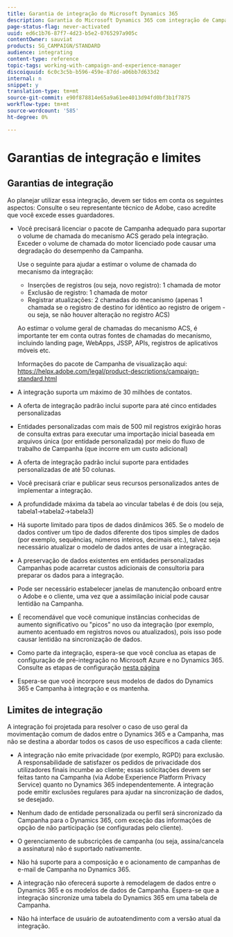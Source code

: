```yaml
---
title: Garantia de integração do Microsoft Dynamics 365
description: Garantia do Microsoft Dynamics 365 com integração de Campaign Standard
page-status-flag: never-activated
uuid: ed6c1b76-87f7-4d23-b5e2-0765297a905c
contentOwner: sauviat
products: SG_CAMPAIGN/STANDARD
audience: integrating
content-type: reference
topic-tags: working-with-campaign-and-experience-manager
discoiquuid: 6c0c3c5b-b596-459e-87dd-a06bb7d633d2
internal: n
snippet: y
translation-type: tm+mt
source-git-commit: e90f878814e65a9a61ee4013d94fd0bf3b1f7875
workflow-type: tm+mt
source-wordcount: '585'
ht-degree: 0%

---
```



# Garantias de integração e limites

## Garantias de integração

Ao planejar utilizar essa integração, devem ser tidos em conta os seguintes aspectos: Consulte o seu representante técnico de Adobe, caso acredite que você excede esses guardadores.

* Você precisará licenciar o pacote de Campanha adequado para suportar o volume de chamada do mecanismo ACS gerado pela integração. Exceder o volume de chamada do motor licenciado pode causar uma degradação do desempenho da Campanha.

   Use o seguinte para ajudar a estimar o volume de chamada do mecanismo da integração:

   * Inserções de registros (ou seja, novo registro): 1 chamada de motor
   * Exclusão de registro: 1 chamada de motor
   * Registrar atualizações: 2 chamadas do mecanismo (apenas 1 chamada se o registro de destino for idêntico ao registro de origem - ou seja, se não houver alteração no registro ACS)

   Ao estimar o volume geral de chamadas do mecanismo ACS, é importante ter em conta outras fontes de chamadas do mecanismo, incluindo landing page, WebApps, JSSP, APIs, registros de aplicativos móveis etc.

   Informações do pacote de Campanha de visualização aqui: https://helpx.adobe.com/legal/product-descriptions/campaign-standard.html

* A integração suporta um máximo de 30 milhões de contatos.

* A oferta de integração padrão inclui suporte para até cinco entidades personalizadas

* Entidades personalizadas com mais de 500 mil registros exigirão horas de consulta extras para executar uma importação inicial baseada em arquivos única (por entidade personalizada) por meio do fluxo de trabalho de Campanha (que incorre em um custo adicional)

* A oferta de integração padrão inclui suporte para entidades personalizadas de até 50 colunas.

* Você precisará criar e publicar seus recursos personalizados antes de implementar a integração.

* A profundidade máxima da tabela ao vincular tabelas é de dois (ou seja, tabela1->tabela2->tabela3)

* Há suporte limitado para tipos de dados dinâmicos 365. Se o modelo de dados contiver um tipo de dados diferente dos tipos simples de dados (por exemplo, sequências, números inteiros, decimais etc.), talvez seja necessário atualizar o modelo de dados antes de usar a integração.

* A preservação de dados existentes em entidades personalizadas Campanhas pode acarretar custos adicionais de consultoria para preparar os dados para a integração.

* Pode ser necessário estabelecer janelas de manutenção onboard entre o Adobe e o cliente, uma vez que a assimilação inicial pode causar lentidão na Campanha.

* É recomendável que você comunique instâncias conhecidas de aumento significativo ou &quot;picos&quot; no uso da integração (por exemplo, aumento acentuado em registros novos ou atualizados), pois isso pode causar lentidão na sincronização de dados.

* Como parte da integração, espera-se que você conclua as etapas de configuração de pré-integração no Microsoft Azure e no Dynamics 365. Consulte as etapas de configuração [nesta página](../../integrating/using/configure-microsoft-dynamics-365-for-campaign-integration.md)

* Espera-se que você incorpore seus modelos de dados do Dynamics 365 e Campanha à integração e os mantenha.

## Limites de integração

A integração foi projetada para resolver o caso de uso geral da movimentação comum de dados entre o Dynamics 365 e a Campanha, mas não se destina a abordar todos os casos de uso específicos a cada cliente:

* A integração não emite privacidade (por exemplo, RGPD) para exclusão. A responsabilidade de satisfazer os pedidos de privacidade dos utilizadores finais incumbe ao cliente; essas solicitações devem ser feitas tanto na Campanha (via Adobe Experience Platform Privacy Service) quanto no Dynamics 365 independentemente. A integração pode emitir exclusões regulares para ajudar na sincronização de dados, se desejado.

* Nenhum dado de entidade personalizada ou perfil será sincronizado da Campanha para o Dynamics 365, com exceção das informações de opção de não participação (se configuradas pelo cliente).

* O gerenciamento de subscrições de campanha (ou seja, assina/cancela a assinatura) não é suportado nativamente.

* Não há suporte para a composição e o acionamento de campanhas de e-mail de Campanha no Dynamics 365.

* A integração não oferecerá suporte à remodelagem de dados entre o Dynamics 365 e os modelos de dados de Campanha. Espera-se que a integração sincronize uma tabela do Dynamics 365 em uma tabela de Campanha.

* Não há interface de usuário de autoatendimento com a versão atual da integração.

